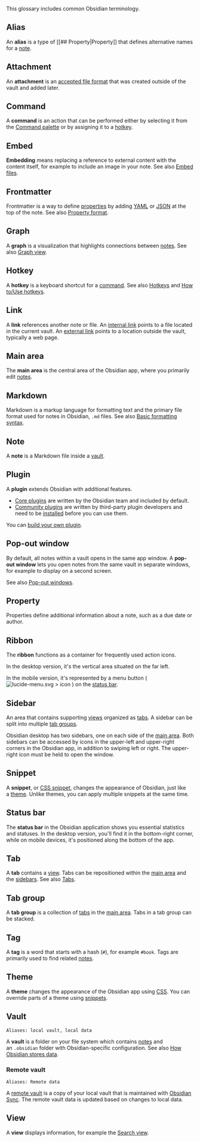 
This glossary includes common Obsidian terminology.

## Alias

An **alias** is a type of [[## Property|Property]] that defines alternative names for a [note](https://help.obsidian.md/Getting+started/Glossary#note).

## Attachment

An **attachment** is an [accepted file format](https://help.obsidian.md/Files+and+folders/Accepted+file+formats) that was created outside of the vault and added later.

## Command

A **command** is an action that can be performed either by selecting it from the [Command palette](https://help.obsidian.md/Plugins/Command+palette) or by assigning it to a [hotkey](https://help.obsidian.md/Getting+started/Glossary#hotkey).

## Embed

**Embedding** means replacing a reference to external content with the content itself, for example to include an image in your note. See also [Embed files](https://help.obsidian.md/Linking+notes+and+files/Embed+files).

## Frontmatter

Frontmatter is a way to define [properties](https://help.obsidian.md/Getting+started/Glossary#property) by adding [YAML](https://yaml.org/) or [JSON](https://www.json.org/) at the top of the note. See also [Property format](https://help.obsidian.md/Editing+and+formatting/Properties#Property%20format).

## Graph

A **graph** is a visualization that highlights connections between [notes](https://help.obsidian.md/Getting+started/Glossary#note). See also [Graph view](https://help.obsidian.md/Plugins/Graph+view).

## Hotkey

A **hotkey** is a keyboard shortcut for a [command](https://help.obsidian.md/Getting+started/Glossary#command). See also [Hotkeys](https://help.obsidian.md/User+interface/Hotkeys) and [How to/Use hotkeys](https://help.obsidian.md/User+interface/Hotkeys).

## Link

A **link** references another note or file. An [internal link](https://help.obsidian.md/Linking+notes+and+files/Internal+links) points to a file located in the current vault. An [external link](https://help.obsidian.md/Editing+and+formatting/Basic+formatting+syntax#External%20links) points to a location outside the vault, typically a web page.

## Main area

The **main area** is the central area of the Obsidian app, where you primarily edit [notes](https://help.obsidian.md/Getting+started/Glossary#note).

## Markdown

Markdown is a markup language for formatting text and the primary file format used for notes in Obsidian, `.md` files. See also [Basic formatting syntax](https://help.obsidian.md/Editing+and+formatting/Basic+formatting+syntax).

## Note

A **note** is a Markdown file inside a [vault](https://help.obsidian.md/Getting+started/Glossary#vault).

## Plugin

A **plugin** extends Obsidian with additional features.

- [Core plugins](https://help.obsidian.md/Plugins/Core+plugins) are written by the Obsidian team and included by default.
- [Community plugins](https://help.obsidian.md/Extending+Obsidian/Community+plugins) are written by third-party plugin developers and need to be [installed](https://help.obsidian.md/Extending+Obsidian/Community+plugins#Install%20a%20community%20plugin) before you can use them.

You can [build your own plugin](https://docs.obsidian.md/Plugins/Getting+started/Build+a+plugin).

## Pop-out window

By default, all notes within a vault opens in the same app window. A **pop-out window** lets you open notes from the same vault in separate windows, for example to display on a second screen.

See also [Pop-out windows](https://help.obsidian.md/User+interface/Pop-out+windows).

## Property

Properties define additional information about a note, such as a due date or author.

## Ribbon

The **ribbon** functions as a container for frequently used action icons.

In the desktop version, it's the vertical area situated on the far left.

In the mobile version, it's represented by a menu button ( ![lucide-menu.svg > icon](https://publish-01.obsidian.md/access/f786db9fac45774fa4f0d8112e232d67/Attachments/icons/lucide-menu.svg) ) on the [status bar](https://help.obsidian.md/Getting+started/Glossary#status%20bar).

## Sidebar

An area that contains supporting [views](https://help.obsidian.md/Getting+started/Glossary#view) organized as [tabs](https://help.obsidian.md/Getting+started/Glossary#tab). A sidebar can be split into multiple [tab groups](https://help.obsidian.md/Getting+started/Glossary#tab%20group).

Obsidian desktop has two sidebars, one on each side of the [main area](https://help.obsidian.md/Getting+started/Glossary#main%20area). Both sidebars can be accessed by icons in the upper-left and upper-right corners in the Obsidian app, in addition to swiping left or right. The upper-right icon must be held to open the window.

## Snippet

A **snippet**, or [CSS snippet](https://help.obsidian.md/Extending+Obsidian/CSS+snippets), changes the appearance of Obsidian, just like a [theme](https://help.obsidian.md/Getting+started/Glossary#theme). Unlike themes, you can apply multiple snippets at the same time.

## Status bar

The **status bar** in the Obsidian application shows you essential statistics and statuses. In the desktop version, you'll find it in the bottom-right corner, while on mobile devices, it's positioned along the bottom of the app.

## Tab

A **tab** contains a [view](https://help.obsidian.md/Getting+started/Glossary#view). Tabs can be repositioned within the [main area](https://help.obsidian.md/Getting+started/Glossary#main%20area) and the [sidebars](https://help.obsidian.md/Getting+started/Glossary#sidebar). See also [Tabs](https://help.obsidian.md/User+interface/Tabs).

## Tab group

A **tab group** is a collection of [tabs](https://help.obsidian.md/Getting+started/Glossary#tab) in the [main area](https://help.obsidian.md/Getting+started/Glossary#main%20area). Tabs in a tab group can be stacked.

## Tag

A **tag** is a word that starts with a hash (`#`), for example `#book`. Tags are primarily used to find related [notes](https://help.obsidian.md/Getting+started/Glossary#note).

## Theme

A **theme** changes the appearance of the Obsidian app using [CSS](https://developer.mozilla.org/en-US/docs/Web/CSS). You can override parts of a theme using [snippets](https://help.obsidian.md/Getting+started/Glossary#snippet).

## Vault

`Aliases: local vault, local data`

A **vault** is a folder on your file system which contains [notes](https://help.obsidian.md/Getting+started/Glossary#note) and an `.obsidian` folder with Obsidian-specific configuration. See also [How Obsidian stores data](https://help.obsidian.md/Files+and+folders/How+Obsidian+stores+data).

### Remote vault

`Aliases: Remote data`

A [remote vault](https://help.obsidian.md/Obsidian+Sync/Local+and+remote+vaults) is a copy of your local vault that is maintained with [Obsidian Sync](https://help.obsidian.md/Obsidian+Sync/Introduction+to+Obsidian+Sync). The remote vault data is updated based on changes to local data.

## View

A **view** displays information, for example the [Search view](https://help.obsidian.md/Plugins/Search).